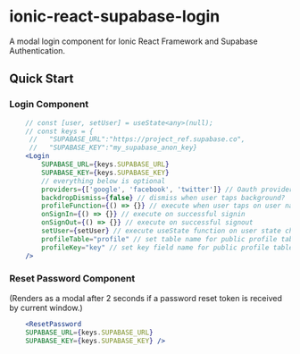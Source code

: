 # ionic-react-supabase-login
A modal login component for Ionic React Framework and Supabase Authentication.

## Quick Start
### Login Component
```jsx
    // const [user, setUser] = useState<any>(null);
    // const keys = {
     //   "SUPABASE_URL":"https://project_ref.supabase.co",
     //   "SUPABASE_KEY":"my_supabase_anon_key}
    <Login 
        SUPABASE_URL={keys.SUPABASE_URL}
        SUPABASE_KEY={keys.SUPABASE_KEY}
        // everything below is optional
        providers={['google', 'facebook', 'twitter']} // Oauth providers
        backdropDismiss={false} // dismiss when user taps background?
        profileFunction={() => {}} // execute when user taps on user name (go to profile)
        onSignIn={() => {}} // execute on successful signin
        onSignOut={() => {}} // execute on successful signout
        setUser={setUser} // execute useState function on user state change
        profileTable="profile" // set table name for public profile table (i.e. "profile")
        profileKey="key" // set key field name for public profile table (i.e. "id")
    />
```
### Reset Password Component
(Renders as a modal after 2 seconds if a password reset token is received by current window.)
```jsx
    <ResetPassword 
    SUPABASE_URL={keys.SUPABASE_URL}
    SUPABASE_KEY={keys.SUPABASE_KEY} />
```

